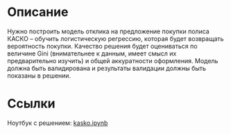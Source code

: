 # Описание
Нужно построить модель отклика на предложение покупки полиса КАСКО – обучить логистическую регрессию, которая будет возвращать вероятность покупки.
Качество решения будет оцениваться по величине Gini (внимательнее к данным, имеет смысл их предварительно изучить) и общей аккуратности оформления. Модель должна быть валидирована и результаты валидации должны быть показаны в решении.

# Ссылки
Ноутбук с решением: [kasko.ipynb](https://bitbucket.org/zosimovaa/kasko-classification/src/master/kasko-2.0.ipynb?viewer=nbviewerw)



 